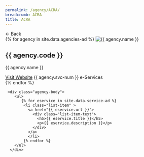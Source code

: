 ```yaml
---
permalink: /agency/ACRA/
breadcrumb: ACRA
title: ACRA
---
```


<div class="agency">
  <div class="controls">
    <span class="back-button">← Back</span>
   </div>
   
   <div class="agency-header">
    {% for agency in site.data.agencies-ad %}    
      <img src="{{ agency.code }}" alt="{{ agency.name }}" />
        <div class="agency-details">
          <div class="agency-name">
            <h2>{{ agency.code }}</h2>
            <p>{{ agency.name }}</p>
          </div>
          <div class="agency-meta">
            <a href="{{ agency.website }}">Visit Website</a>
            <span>{{ agency.svc-num }} e-Services </span>
          </div>
        </div>      
      {% endfor %}
     </div>
     
     <div class="agency-body">
        <ul>
           {% for eservice in site.data.service-ad %}           
            <li class="list-item" >
              <a href="{{ eservice.url }}">
                <div class="list-item-text">
                  <h5>{{ eservice.title }}</h5>
                  <p>{{ eservice.description }}</p>
                </div>
              </a>
              </li>           
            {% endfor %}
        </ul>
      </div>   
 </div>
